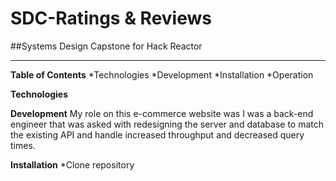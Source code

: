 # SDC-Ratings & Reviews

##Systems Design Capstone for Hack Reactor

***
**Table of Contents**
*Technologies
*Development
*Installation
*Operation



**Technologies**

**Development**
My role on this e-commerce website was I was a back-end engineer that was asked with redesigning the server and database to match the existing API and handle increased throughput and decreased query times.

**Installation**
*Clone repository
